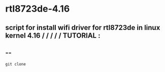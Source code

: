 # rtl8723de-4.16
script for install wifi driver for rtl8723de in linux kernel 4.16
/
/
/
/
/
TUTORIAL :
-
--
---
    git clone 
